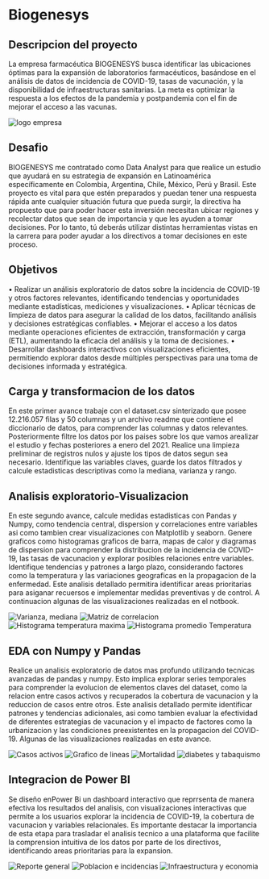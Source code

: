 # Biogenesys
## Descripcion del proyecto
La empresa farmacéutica BIOGENESYS busca identificar las ubicaciones óptimas para la expansión de laboratorios farmacéuticos, basándose en el análisis de datos de incidencia de COVID-19, tasas de vacunación, 
y la disponibilidad de infraestructuras sanitarias. La meta es optimizar la respuesta a los efectos de la pandemia y postpandemia con el fin de mejorar el acceso a las vacunas.

![logo empresa](https://github.com/Calvarez0312/Python_ProyectoI4/blob/main/Imagenes%20Biogenesys/Imagen%20de%20WhatsApp%202024-07-11%20a%20las%2014.37.59_25fb2a34.jpg)

## Desafio
BIOGENESYS me contratado como Data Analyst para que realice un estudio que ayudará en su estrategia de expansión en Latinoamérica específicamente en Colombia, Argentina, Chile, México, Perú y Brasil. 
Este proyecto es vital para que estén preparados y puedan tener una respuesta rápida ante cualquier situación futura que pueda surgir, la directiva ha propuesto que para poder hacer esta inversión necesitan ubicar 
regiones y recolectar datos que sean de importancia y que les ayuden a tomar decisiones. Por lo tanto, tú deberás utilizar distintas herramientas vistas en la carrera para poder ayudar a los directivos a tomar decisiones en este proceso.

## Objetivos
  • Realizar un análisis exploratorio de datos sobre la incidencia de COVID-19 y otros factores relevantes, identificando tendencias y oportunidades mediante estadísticas, mediciones y visualizaciones.
  • Aplicar técnicas de limpieza de datos para asegurar la calidad de los datos, facilitando análisis y decisiones estratégicas confiables.
  • Mejorar el acceso a los datos mediante operaciones eficientes de extracción, transformación y carga (ETL), aumentando la eficacia del análisis y la toma de decisiones.
  • Desarrollar dashboards interactivos con visualizaciones eficientes, permitiendo explorar datos desde múltiples perspectivas para una toma de decisiones informada y estratégica.

## Carga y transformacion de los datos
En este primer avance trabaje con el dataset.csv sinterizado que posee 12.216.057 filas y 50 columnas y un archivo readme que contiene el diccionario de datos, para comprender las columnas y datos relevantes.
Posteriormente filtre los datos por los paises sobre los que vamos arealizar el estudio y fechas posteriores a enero del 2021. Realice una limpieza preliminar de registros nulos y ajuste los tipos de datos segun sea necesario.
Identifique las variables claves, guarde los datos filtrados y calcule estadisticas descriptivas como la mediana, varianza y rango.

## Analisis exploratorio-Visualizacion 
En este segundo avance, calcule medidas estadisticas con Pandas y Numpy, como tendencia central, dispersion y correlaciones entre variables asi como tambien crear visualizaciones con Matplotlib y seaborn. Genere graficos como histogramas 
graficos de barra, mapas de calor y diagramas de dispersion para comprender la distribucion de la incidencia de COVID-19, las tasas de vacunacion y explorar posibles relaciones entre variables.
Identifique tendencias y patrones a largo plazo, considerando factores como la temperatura y las variaciones geograficas en la propagacion de la enfermedad. Este analisis detallado permitira identificar areas prioritarias para asiganar recuersos e implementar medidas preventivas y de control.
A continuacion algunas de las visualizaciones realizadas en el notbook.

![Varianza, mediana](https://github.com/Calvarez0312/Python_ProyectoI4/blob/main/Imagenes%20Biogenesys/Moda%2C%20varianza%2C%20etc.jpg )
![Matriz de correlacion](https://github.com/Calvarez0312/Python_ProyectoI4/blob/main/Imagenes%20Biogenesys/Matriz%20de%20correlacion.jpg)
![Histograma temperatura maxima](https://github.com/Calvarez0312/Python_ProyectoI4/blob/main/Imagenes%20Biogenesys/Histograma%20temperatura%20maxima.jpg)
![Histograma promedio Temperatura](https://github.com/Calvarez0312/Python_ProyectoI4/blob/main/Imagenes%20Biogenesys/Histograma%20promedio%20temperatura.jpg)

## EDA con Numpy y Pandas
Realice un analisis exploratorio de datos mas profundo utilizando tecnicas avanzadas de pandas y numpy. Esto implica explorar series temporales para comprender la evolucion de elementos claves del dataset, como la relacion
entre casos activos y recuperados la cobertura de vacunacion y la reduccion de casos entre otros. Este analisis detallado permite identificar patrones y tendencias adicionales, asi como tambien evaluar la efectividad de diferentes
estrategias de vacunacion y el impacto de factores como la urbanizacion y las condiciones preexistentes en la propagacion del   COVID-19.
Algunas de las visualizaciones realizadas en este avance.

![Casos activos](https://github.com/Calvarez0312/Python_ProyectoI4/blob/main/Imagenes%20Biogenesys/Grafico%20de%20linea%20casos%20activos%20.jpg)
![Grafico de lineas](https://github.com/Calvarez0312/Python_ProyectoI4/blob/main/Imagenes%20Biogenesys/Grafico%20de%20linea.jpg)
![Mortalidad](https://github.com/Calvarez0312/Python_ProyectoI4/blob/main/Imagenes%20Biogenesys/Grafico%20de%20barras%20mortalidad%20.jpg)
![diabetes y tabaquismo](https://github.com/Calvarez0312/Python_ProyectoI4/blob/main/Imagenes%20Biogenesys/Grafico%20de%20barras%20diabetes%20y%20tabaquismo.jpg)

## Integracion de Power BI
Se diseño enPower Bi un dashboard interactivo que reprrsenta de manera efectiva los resultados del analisis, con visualizaciones interactivas que permite a los usuarios explorar la incidencia de COVID-19, la cobertura de vacunacion y variables relacionales. Es importante destacar la importancia de esta etapa para trasladar el analisis tecnico a una plataforma que facilite la comprension intuitiva de los datos por parte de los directivos, identificando areas prioritarias para la expansion.

![Reporte general](https://github.com/Calvarez0312/Python_ProyectoI4/blob/main/Imagenes%20Biogenesys/Reporte%20general%20Covid19.jpg)
![Poblacion e incidencias](https://github.com/Calvarez0312/Python_ProyectoI4/blob/main/Imagenes%20Biogenesys/Poblacion%20e%20incidencias%20.jpg)
![Infraestructura y economia](https://github.com/Calvarez0312/Python_ProyectoI4/blob/main/Imagenes%20Biogenesys/Infraestructura%20y%20economia.jpg)










